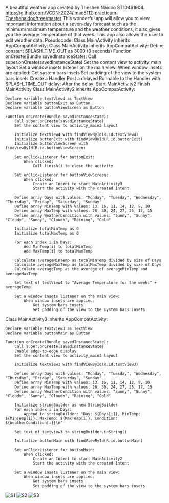A beautiful weather app created by Theshen Naidoo ST10461904. 
https://github.com/VCDN-2024/imad5112-practicum-Theshenaidoo/tree/master
This wonderful app will allow you to view important information about a seven-day forecast such as the minimum/maximum temperature and the weather conditions, it also gives you the average temperature of that week. This app also allows the user to edit weather data.
Pseudocode: Class MainActivity inherits AppCompatActivity:
Class MainActivity inherits AppCompatActivity:
Define constant SPLASH_TIME_OUT as 3000 (3 seconds)
Function onCreate(Bundle savedInstanceState):
 Call super.onCreate(savedInstanceState)
 Set the content view to activity_main layout
 Set a window insets listener on the main view:
 When window insets are applied:
 Get system bars insets
 Set padding of the view to the system bars insets
Create a Handler
 Post a delayed Runnable to the Handler with SPLASH_TIME_OUT delay:
    After the delay:
        Start MainActivity2
        Finish MainActivity
Class MainActivity2 inherits AppCompatActivity:

    Declare variable textView4 as TextView
    Declare variable buttonExit as Button
    Declare variable buttonViewScreen as Button

    Function onCreate(Bundle savedInstanceState):
        Call super.onCreate(savedInstanceState)
        Set the content view to activity_main2 layout

        Initialize textView4 with findViewById(R.id.textView4)
        Initialize buttonExit with findViewById(R.id.buttonExit)
        Initialize buttonViewScreen with findViewById(R.id.buttonViewScreen)

        Set onClickListener for buttonExit:
            When clicked:
                Call finish() to close the activity

        Set onClickListener for buttonViewScreen:
            When clicked:
                Create an Intent to start MainActivity3
                Start the activity with the created Intent

        Define array Days with values: "Monday", "Tuesday", "Wednesday", "Thursday", "Friday", "Saturday", "Sunday"
        Define array MinTemp with values: 13, 16, 11, 14, 12, 9, 10
        Define array MaxTemp with values: 26, 30, 24, 27, 25, 17, 15
        Define array WeatherCondition with values: "Sunny", "Sunny", "Cloudy", "Sunny", "Cloudy", "Raining", "Cold"

        Initialize totalMinTemp as 0
        Initialize totalMaxTemp as 0

        For each index i in Days:
            Add MinTemp[i] to totalMinTemp
            Add MaxTemp[i] to totalMaxTemp

        Calculate averageMinTemp as totalMinTemp divided by size of Days
        Calculate averageMaxTemp as totalMaxTemp divided by size of Days
        Calculate averageTemp as the average of averageMinTemp and averageMaxTemp

        Set text of textView4 to "Average Temperature for the week:" + averageTemp

        Set a window insets listener on the main view:
            When window insets are applied:
                Get system bars insets
                Set padding of the view to the system bars insets
   Class MainActivity3 inherits AppCompatActivity:

    Declare variable textview3 as TextView
    Declare variable buttonMain as Button

    Function onCreate(Bundle savedInstanceState):
        Call super.onCreate(savedInstanceState)
        Enable edge-to-edge display
        Set the content view to activity_main3 layout

        Initialize textview3 with findViewById(R.id.textView3)

        Define array Days with values: "Monday", "Tuesday", "Wednesday", "Thursday", "Friday", "Saturday", "Sunday"
        Define array MinTemp with values: 13, 16, 11, 14, 12, 9, 10
        Define array MaxTemp with values: 26, 30, 24, 27, 25, 17, 15
        Define array WeatherCondition with values: "Sunny", "Sunny", "Cloudy", "Sunny", "Cloudy", "Raining", "Cold"

        Initialize stringBuilder as new StringBuilder
        For each index i in Days:
            Append to stringBuilder: "Day: ${Days[i]}, MinTemp: ${MinTemp[i]}, MaxTemp: ${MaxTemp[i]}, Condition: ${WeatherCondition[i]}\n"

        Set text of textview3 to stringBuilder.toString()

        Initialize buttonMain with findViewById(R.id.buttonMain)

        Set onClickListener for buttonMain:
            When clicked:
                Create an Intent to start MainActivity2
                Start the activity with the created Intent

        Set a window insets listener on the main view:
            When window insets are applied:
                Get system bars insets
                Set padding of the view to the system bars insets

  ![S1](https://github.com/VCDN-2024/imad5112-practicum-Theshenaidoo/assets/165019554/dce27151-c04d-4c67-a3e3-0146f4a4454b)
  ![S2](https://github.com/VCDN-2024/imad5112-practicum-Theshenaidoo/assets/165019554/baa7ab64-c8e7-4110-b54c-960d63b1e85f)
  ![S3](https://github.com/VCDN-2024/imad5112-practicum-Theshenaidoo/assets/165019554/e232a9c8-d563-4c48-92f3-f45379769862)
